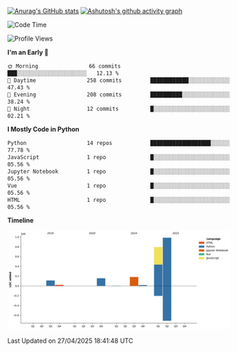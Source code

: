 

[![Anurag's GitHub stats](https://github-readme-stats.vercel.app/api?username=24mlight&show_icons=true&theme=buefy)](https://github.com/anuraghazra/github-readme-stats)
[![Ashutosh's github activity graph](https://github-readme-activity-graph.vercel.app/graph?username=24mlight&theme=tokyo-night)](https://github.com/ashutosh00710/github-readme-activity-graph)

<!--START_SECTION:waka-->
![Code Time](http://img.shields.io/badge/Code%20Time-203%20hrs%2036%20mins-blue)

![Profile Views](http://img.shields.io/badge/Profile%20Views-84-blue)

**I'm an Early 🐤** 

```text
🌞 Morning                66 commits          ███░░░░░░░░░░░░░░░░░░░░░░   12.13 % 
🌆 Daytime                258 commits         ████████████░░░░░░░░░░░░░   47.43 % 
🌃 Evening                208 commits         ██████████░░░░░░░░░░░░░░░   38.24 % 
🌙 Night                  12 commits          █░░░░░░░░░░░░░░░░░░░░░░░░   02.21 % 
```


**I Mostly Code in Python** 

```text
Python                   14 repos            ███████████████████░░░░░░   77.78 % 
JavaScript               1 repo              █░░░░░░░░░░░░░░░░░░░░░░░░   05.56 % 
Jupyter Notebook         1 repo              █░░░░░░░░░░░░░░░░░░░░░░░░   05.56 % 
Vue                      1 repo              █░░░░░░░░░░░░░░░░░░░░░░░░   05.56 % 
HTML                     1 repo              █░░░░░░░░░░░░░░░░░░░░░░░░   05.56 % 
```



**Timeline**

![Lines of Code chart](https://raw.githubusercontent.com/24mlight/24mlight/main/assets/bar_graph.png)


 Last Updated on 27/04/2025 18:41:48 UTC
<!--END_SECTION:waka-->
